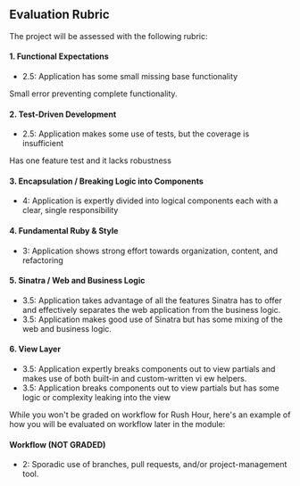 ## Evaluation Rubric

The project will be assessed with the following rubric:

#### 1. Functional Expectations

* 2.5: Application has some small missing base functionality

Small error preventing complete functionality.

#### 2. Test-Driven Development

* 2.5: Application makes some use of tests, but the coverage is insufficient

Has one feature test and it lacks robustness

#### 3. Encapsulation / Breaking Logic into Components

* 4: Application is expertly divided into logical components each with a clear, single responsibility

#### 4. Fundamental Ruby & Style

* 3: Application shows strong effort towards organization, content, and refactoring

#### 5. Sinatra / Web and Business Logic

* 3.5: Application takes advantage of all the features Sinatra has to offer and effectively separates the web application from the business logic.
* 3.5: Application makes good use of Sinatra but has some mixing of the web and business logic.

#### 6. View Layer

* 3.5: Application expertly breaks components out to view partials and makes use of both built-in and custom-written vi ew helpers.
* 3.5: Application breaks components out to view partials but has some logic or complexity leaking into the view

While you won't be graded on workflow for Rush Hour, here's an example of how you will be evaluated on workflow later in the module:

#### Workflow (NOT GRADED)

* 2: Sporadic use of branches, pull requests, and/or project-management tool.
